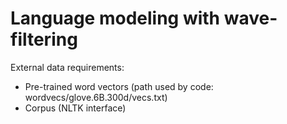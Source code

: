 # Language modeling with wave-filtering

External data requirements:
- Pre-trained word vectors (path used by code: wordvecs/glove.6B.300d/vecs.txt)
- Corpus (NLTK interface)
